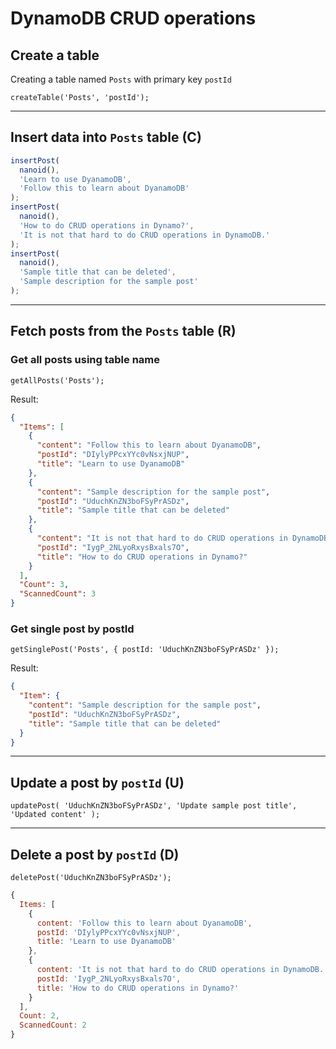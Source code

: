# DynamoDB CRUD operations

## Create a table

Creating a table named `Posts` with primary key `postId`

`createTable('Posts', 'postId');`

---

## Insert data into `Posts` table (C)

```js
insertPost(
  nanoid(),
  'Learn to use DyanamoDB',
  'Follow this to learn about DyanamoDB'
);
insertPost(
  nanoid(),
  'How to do CRUD operations in Dynamo?',
  'It is not that hard to do CRUD operations in DynamoDB.'
);
insertPost(
  nanoid(),
  'Sample title that can be deleted',
  'Sample description for the sample post'
);
```

---

## Fetch posts from the `Posts` table (R)

### Get all posts using table name

`getAllPosts('Posts');`

Result:

```json
{
  "Items": [
    {
      "content": "Follow this to learn about DyanamoDB",
      "postId": "DIylyPPcxYYc0vNsxjNUP",
      "title": "Learn to use DyanamoDB"
    },
    {
      "content": "Sample description for the sample post",
      "postId": "UduchKnZN3boFSyPrASDz",
      "title": "Sample title that can be deleted"
    },
    {
      "content": "It is not that hard to do CRUD operations in DynamoDB.",
      "postId": "IygP_2NLyoRxysBxals7O",
      "title": "How to do CRUD operations in Dynamo?"
    }
  ],
  "Count": 3,
  "ScannedCount": 3
}
```

### Get single post by postId

`getSinglePost('Posts', { postId: 'UduchKnZN3boFSyPrASDz' });`

Result:

```json
{
  "Item": {
    "content": "Sample description for the sample post",
    "postId": "UduchKnZN3boFSyPrASDz",
    "title": "Sample title that can be deleted"
  }
}
```

---

## Update a post by `postId` (U)

`updatePost( 'UduchKnZN3boFSyPrASDz', 'Update sample post title', 'Updated content' );`

---

## Delete a post by `postId` (D)

`deletePost('UduchKnZN3boFSyPrASDz');`

```js
{
  Items: [
    {
      content: 'Follow this to learn about DyanamoDB',
      postId: 'DIylyPPcxYYc0vNsxjNUP',
      title: 'Learn to use DyanamoDB'
    },
    {
      content: 'It is not that hard to do CRUD operations in DynamoDB.',
      postId: 'IygP_2NLyoRxysBxals7O',
      title: 'How to do CRUD operations in Dynamo?'
    }
  ],
  Count: 2,
  ScannedCount: 2
}
```
